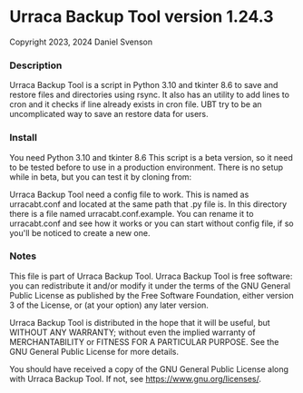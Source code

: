 
# Urraca Backup Tool version 1.24.3 #
Copyright 2023, 2024 Daniel Svenson


### Description ###

Urraca Backup Tool is a script in Python 3.10 and tkinter 8.6 to save and restore
files and directories using rsync. It also has an utility to add lines to cron and
it checks if line already exists in cron file. UBT try to be an uncomplicated way
to save an restore data for users.


### Install ###

You need Python 3.10 and tkinter 8.6
This script is a beta version, so it need 
to be tested before to use in a production environment.
There is no setup while in beta, but you can test it by
cloning from:



Urraca Backup Tool need a config file to work. This is named as urracabt.conf
and located at the same path that .py file is. In this directory there is
a file named urracabt.conf.example. You can rename it to urracabt.conf and see
how it works or you can start without config file, if so you'll be noticed
to create a new one.


### Notes ###

This file is part of Urraca Backup Tool.
Urraca Backup Tool is free software: you can redistribute it and/or modify
it under the terms of the GNU General Public License as published by the 
Free Software Foundation, either version 3 of the License, or (at your option)
any later version.

Urraca Backup Tool is distributed in the hope that it will be useful,
but WITHOUT ANY WARRANTY; without even the implied warranty of MERCHANTABILITY
or FITNESS FOR A PARTICULAR PURPOSE. See the GNU General Public License 
for more details.

You should have received a copy of the GNU General Public License along with 
Urraca Backup Tool. If not, see <https://www.gnu.org/licenses/>. 

